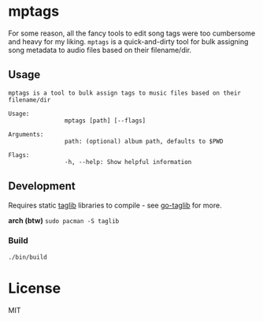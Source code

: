 # mptags

For some reason, all the fancy tools to edit song tags were too cumbersome and heavy for my liking. `mptags` is a quick-and-dirty tool for bulk assigning song metadata to audio files based on their filename/dir.

## Usage

```
mptags is a tool to bulk assign tags to music files based on their filename/dir

Usage:
				mptags [path] [--flags]

Arguments:
				path: (optional) album path, defaults to $PWD

Flags:
				-h, --help: Show helpful information
```

## Development

Requires static [taglib](https://taglib.org) libraries to compile - see [go-taglib](https://github.com/wtolson/go-taglib) for more.

**arch (btw)**
    `sudo pacman -S taglib`

### Build

`./bin/build`

# License

MIT
